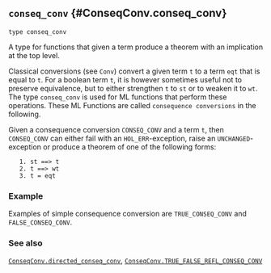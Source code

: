 ## `conseq_conv` {#ConseqConv.conseq_conv}


```
type conseq_conv
```



A type for functions that given a term produce a theorem with
an implication at the top level.


Classical conversions (see `Conv`) convert a given term `t` to a term
`eqt` that is equal to `t`. For a boolean term `t`, it is however
sometimes useful not to preserve equivalence, but to either strengthen
`t` to `st` or to weaken it to `wt`. The type `conseq_conv` is used
for ML functions that perform these operations. These ML Functions are
called `consequence conversions` in the following.

Given a consequence conversion `CONSEQ_CONV` and a term `t`, then
`CONSEQ_CONV` can either fail with an `HOL_ERR`-exception,
raise an `UNCHANGED`-exception or produce a theorem of one of the
following forms:
    
       1. st ==> t
       2. t ==> wt
       3. t = eqt
    

### Example

Examples of simple consequence conversion are `TRUE_CONSEQ_CONV` and
`FALSE_CONSEQ_CONV`.

### See also

[`ConseqConv.directed_conseq_conv`](#ConseqConv.directed_conseq_conv), [`ConseqConv.TRUE_FALSE_REFL_CONSEQ_CONV`](#ConseqConv.TRUE_FALSE_REFL_CONSEQ_CONV)

